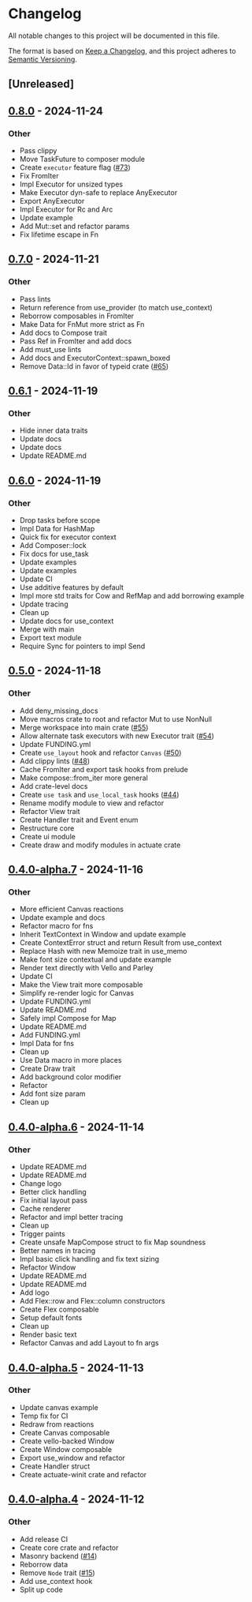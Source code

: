 # Changelog

All notable changes to this project will be documented in this file.

The format is based on [Keep a Changelog](https://keepachangelog.com/en/1.0.0/),
and this project adheres to [Semantic Versioning](https://semver.org/spec/v2.0.0.html).

## [Unreleased]

## [0.8.0](https://github.com/actuate-rs/actuate/compare/actuate-v0.7.0...actuate-v0.8.0) - 2024-11-24

### Other

- Pass clippy
- Move TaskFuture to composer module
- Create `executor` feature flag ([#73](https://github.com/actuate-rs/actuate/pull/73))
- Fix FromIter
- Impl Executor for unsized types
- Make Executor dyn-safe to replace AnyExecutor
- Export AnyExecutor
- Impl Executor for Rc and Arc
- Update example
- Add Mut::set and refactor params
- Fix lifetime escape in Fn

## [0.7.0](https://github.com/actuate-rs/actuate/compare/actuate-v0.6.1...actuate-v0.7.0) - 2024-11-21

### Other

- Pass lints
- Return reference from use_provider (to match use_context)
- Reborrow composables in FromIter
- Make Data for FnMut more strict as Fn
- Add docs to Compose trait
- Pass Ref in FromIter and add docs
- Add must_use lints
- Add docs and ExecutorContext::spawn_boxed
- Remove Data::Id in favor of typeid crate ([#65](https://github.com/actuate-rs/actuate/pull/65))

## [0.6.1](https://github.com/actuate-rs/actuate/compare/actuate-v0.6.0...actuate-v0.6.1) - 2024-11-19

### Other

- Hide inner data traits
- Update docs
- Update docs
- Update README.md

## [0.6.0](https://github.com/actuate-rs/actuate/compare/actuate-v0.5.0...actuate-v0.6.0) - 2024-11-19

### Other

- Drop tasks before scope
- Impl Data for HashMap
- Quick fix for executor context
- Add Composer::lock
- Fix docs for use_task
- Update examples
- Update examples
- Update CI
- Use additive features by default
- Impl more std traits for Cow and RefMap and add borrowing example
- Update tracing
- Clean up
- Update docs for use_context
- Merge with main
- Export text module
- Require Sync for pointers to impl Send

## [0.5.0](https://github.com/actuate-rs/actuate/compare/actuate-v0.4.0...actuate-v0.5.0) - 2024-11-18

### Other

- Add deny_missing_docs
- Move macros crate to root and refactor Mut to use NonNull
- Merge workspace into main crate ([#55](https://github.com/actuate-rs/actuate/pull/55))
- Allow alternate task executors with new Executor trait ([#54](https://github.com/actuate-rs/actuate/pull/54))
- Update FUNDING.yml
- Create `use_layout` hook and refactor `Canvas` ([#50](https://github.com/actuate-rs/actuate/pull/50))
- Add clippy lints ([#48](https://github.com/actuate-rs/actuate/pull/48))
- Cache FromIter and export task hooks from prelude
- Make compose::from_iter more general
- Add crate-level docs
- Create `use task` and `use_local_task` hooks ([#44](https://github.com/actuate-rs/actuate/pull/44))
- Rename modify module to view and refactor
- Refactor View trait
- Create Handler trait and Event enum
- Restructure core
- Create ui module
- Create draw and modify modules in actuate crate

## [0.4.0-alpha.7](https://github.com/actuate-rs/actuate/compare/actuate-v0.4.0-alpha.6...actuate-v0.4.0-alpha.7) - 2024-11-16

### Other

- More efficient Canvas reactions
- Update example and docs
- Refactor macro for fns
- Inherit TextContext in Window and update example
- Create ContextError struct and return Result from use_context
- Replace Hash with new Memoize trait in use_memo
- Make font size contextual and update example
- Render text directly with Vello and Parley
- Update CI
- Make the View trait more composable
- Simplify re-render logic for Canvas
- Update FUNDING.yml
- Update README.md
- Safely impl Compose for Map<C>
- Update README.md
- Add FUNDING.yml
- Impl Data for fns
- Clean up
- Use Data macro in more places
- Create Draw trait
- Add background color modifier
- Refactor
- Add font size param
- Clean up

## [0.4.0-alpha.6](https://github.com/actuate-rs/actuate/compare/actuate-v0.4.0-alpha.5...actuate-v0.4.0-alpha.6) - 2024-11-14

### Other

- Update README.md
- Update README.md
- Change logo
- Better click handling
- Fix initial layout pass
- Cache renderer
- Refactor and impl better tracing
- Clean up
- Trigger paints
- Create unsafe MapCompose struct to fix Map soundness
- Better names in tracing
- Impl basic click handling and fix text sizing
- Refactor Window
- Update README.md
- Update README.md
- Add logo
- Add Flex::row and Flex::column constructors
- Create Flex composable
- Setup default fonts
- Clean up
- Render basic text
- Refactor Canvas and add Layout to fn args

## [0.4.0-alpha.5](https://github.com/actuate-rs/actuate/compare/actuate-v0.4.0-alpha.4...actuate-v0.4.0-alpha.5) - 2024-11-13

### Other

- Update canvas example
- Temp fix for CI
- Redraw from reactions
- Create Canvas composable
- Create vello-backed Window
- Create Window composable
- Export use_window and refactor
- Create Handler struct
- Create actuate-winit crate and refactor

## [0.4.0-alpha.4](https://github.com/actuate-rs/actuate/compare/actuate-v0.4.0-alpha.3...actuate-v0.4.0-alpha.4) - 2024-11-12

### Other

- Add release CI
- Create core crate and refactor
- Masonry backend ([#14](https://github.com/actuate-rs/actuate/pull/14))
- Reborrow data
- Remove `Node` trait ([#15](https://github.com/actuate-rs/actuate/pull/15))
- Add use_context hook
- Split up code
